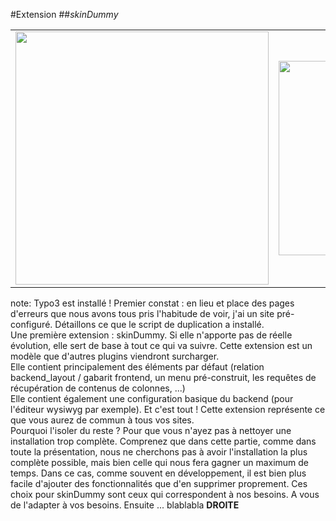 <!-- .slide: data-breadcrumb="typo3,skinDummy : la base" -->
#Extension
##*skinDummy*
<table class="reveal">
    <tr valign="middle">
        <td width="50%" style="vertical-align: middle"><img src="img/screen1.png" class="fragment shrink"  data-fragment-index="1" width="405" alt=""/></td>
        <td width="50%" style="vertical-align: middle"><img src="img/screen2.png" class="fragment grow"  data-fragment-index="1" width="311" alt=""/></td>
    </tr>
</table>


note:
Typo3 est installé ! Premier constat : en lieu et place des pages d'erreurs que nous avons tous pris l'habitude de voir, j'ai un site pré-configuré. Détaillons ce que le script de duplication a installé.<br />
Une première extension : skinDummy. Si elle n'apporte pas de réelle évolution, elle sert de base à tout ce qui va suivre. Cette extension est un modèle que d'autres plugins viendront surcharger.<br />
Elle contient principalement des éléments par défaut (relation backend_layout / gabarit frontend, un menu pré-construit, les requêtes de récupération de contenus de colonnes, ...)<br />
Elle contient également une configuration basique du backend (pour l'éditeur wysiwyg par exemple). Et c'est tout ! Cette extension représente ce que vous aurez de commun à tous vos sites.<br />
Pourquoi l'isoler du reste ? Pour que vous n'ayez pas à nettoyer une installation trop complète. Comprenez que dans cette partie, comme dans toute la présentation, nous ne cherchons pas à avoir l'installation la plus complète possible, mais bien celle qui nous fera gagner un maximum de temps. Dans ce cas, comme souvent en développement, il est bien plus facile d'ajouter des fonctionnalités que d'en supprimer proprement. Ces choix pour skinDummy sont ceux qui correspondent à nos besoins. A vous de l'adapter à vos besoins. Ensuite ... blablabla **DROITE**